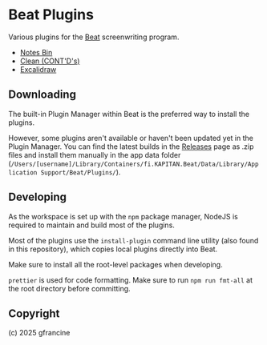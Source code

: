 # Beat Plugins

Various plugins for the [Beat](https://github.com/lmparppei/Beat) screenwriting program.

- [Notes Bin](notes-bin)
- [Clean (CONT'D's)](clean-contds)
- [Excalidraw](excalidraw)

## Downloading

The built-in Plugin Manager within Beat is the preferred way to install the plugins.

However, some plugins aren't available or haven't been updated yet in the Plugin Manager. You can find the latest builds in the [Releases](https://github.com/gfrancine/beat-plugins/releases) page as .zip files and install them manually in the app data folder (`/Users/[username]/Library/Containers/fi.KAPITAN.Beat/Data/Library/Application Support/Beat/Plugins/`).

## Developing

As the workspace is set up with the `npm` package manager, NodeJS is required to maintain and build most of the plugins.

Most of the plugins use the `install-plugin` command line utility (also found in this repository), which copies local plugins directly into Beat.

Make sure to install all the root-level packages when developing.

`prettier` is used for code formatting. Make sure to run `npm run fmt-all` at the root directory before committing.

## Copyright

(c) 2025 gfrancine
